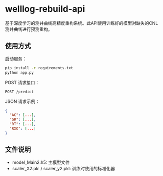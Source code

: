 
# welllog-rebuild-api

基于深度学习的测井曲线高精度重构系统。此API使用训练好的模型对缺失的CNL测井曲线进行预测重构。

## 使用方式

启动服务：

```bash
pip install -r requirements.txt
python app.py
```

POST 请求接口：

`POST /predict`

JSON 请求示例：

```json
{
  "AC": [...],
  "GR": [...],
  "RT": [...],
  "RXO": [...]
}
```

## 文件说明

- model_Main2.h5: 主模型文件
- scaler_X2.pkl / scaler_y2.pkl: 训练时使用的标准化器

